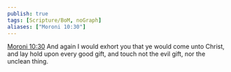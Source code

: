 ```yaml
---
publish: true
tags: [Scripture/BoM, noGraph]
aliases: ["Moroni 10:30"]
---
```

[Moroni 10:30](https://churchofjesuschrist.org/study/scriptures/bofm/moro/10?lang=eng&id=p30#p30) And again I would exhort you that ye would come unto Christ, and lay hold upon every good gift, and touch not the evil gift, nor the unclean thing.
